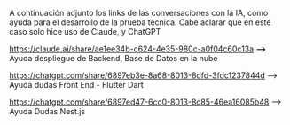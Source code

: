 A continuación adjunto los links de las conversaciones con la IA, como ayuda para el desarrollo de la prueba técnica. Cabe aclarar que en este caso solo hice uso de Claude, y ChatGPT



https://claude.ai/share/ae1ee34b-c624-4e35-980c-a0f04c60c13a **-->** Ayuda despliegue de Backend, Base de Datos en la nube



https://chatgpt.com/share/6897eb3e-8a68-8013-8dfd-3fdc1237844d --> Ayuda dudas Front End - Flutter Dart



https://chatgpt.com/share/6897ed47-6cc0-8013-8c85-46ea16085b48 --> Ayuda Dudas Nest.js







